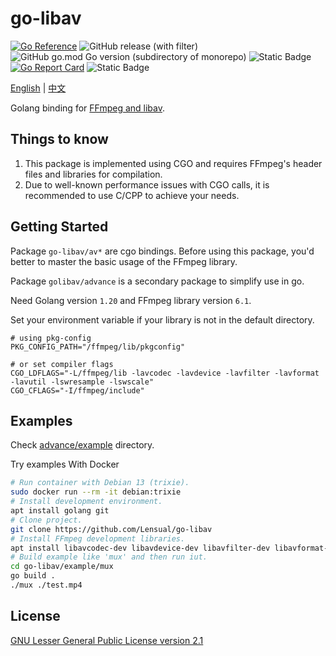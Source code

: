 # go-libav

[![Go Reference](https://pkg.go.dev/badge/github.com/Lensual/go-libav.svg)](https://pkg.go.dev/github.com/Lensual/go-libav)
![GitHub release (with filter)](https://img.shields.io/github/v/release/Lensual/go-libav?include_prereleases&color=blue)
![GitHub go.mod Go version (subdirectory of monorepo)](https://img.shields.io/github/go-mod/go-version/Lensual/go-libav)
![Static Badge](https://img.shields.io/github/license/Lensual/go-libav)
[![Go Report Card](https://goreportcard.com/badge/github.com/Lensual/go-libav)](https://goreportcard.com/report/github.com/Lensual/go-libav)
![Static Badge](https://img.shields.io/badge/FFmpeg_version-6.1-purple)

[English](./README.md) | [中文](./README_zh.md)

Golang binding for [FFmpeg and libav](https://ffmpeg.org/).

## Things to know

1. This package is implemented using CGO and requires FFmpeg's header files and libraries for compilation.
2. Due to well-known performance issues with CGO calls, it is recommended to use C/CPP to achieve your needs.

## Getting Started

Package `go-libav/av*` are cgo bindings. Before using this package, you'd better to master the basic usage of the FFmpeg library.

Package `golibav/advance` is a secondary package to simplify use in go.

Need Golang version `1.20` and FFmpeg library version `6.1`.

Set your environment variable if your library is not in the default directory.

```env
# using pkg-config
PKG_CONFIG_PATH="/ffmpeg/lib/pkgconfig"

# or set compiler flags
CGO_LDFLAGS="-L/ffmpeg/lib -lavcodec -lavdevice -lavfilter -lavformat -lavutil -lswresample -lswscale"
CGO_CFLAGS="-I/ffmpeg/include"
```

## Examples

Check [advance/example](./advance/example) directory.

Try examples With Docker

```bash
# Run container with Debian 13 (trixie).
sudo docker run --rm -it debian:trixie
# Install development environment.
apt install golang git
# Clone project.
git clone https://github.com/Lensual/go-libav
# Install FFmpeg development libraries.
apt install libavcodec-dev libavdevice-dev libavfilter-dev libavformat-dev libavutil-dev libswresample-dev libswscale-dev
# Build example like 'mux' and then run iut.
cd go-libav/example/mux
go build .
./mux ./test.mp4
```

## License

[GNU Lesser General Public License version 2.1](./LICENSE)
